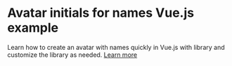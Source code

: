 # Avatar initials for names Vue.js example

Learn how to create an avatar with names quickly in Vue.js with library and customize the library as needed. [Learn more](https://www.nightprogrammer.com/vue-js/how-to-add-an-avatar-in-vue-js-quickly/)
